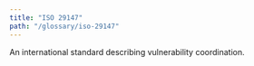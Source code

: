 ```yaml
---
title: "ISO 29147"
path: "/glossary/iso-29147"
---
```


An international standard describing vulnerability coordination.

